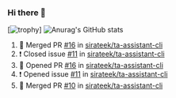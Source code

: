 ### Hi there 👋
[![trophy](https://github-profile-trophy.vercel.app/?username=vitvara&row=2&column=3)]
![Anurag's GitHub stats](https://github-readme-stats.vercel.app/api?username=vitvara)
<!--START_SECTION:activity-->
1. 🎉 Merged PR [#16](https://github.com/sirateek/ta-assistant-cli/pull/16) in [sirateek/ta-assistant-cli](https://github.com/sirateek/ta-assistant-cli)
2. ❗️ Closed issue [#11](https://github.com/sirateek/ta-assistant-cli/issues/11) in [sirateek/ta-assistant-cli](https://github.com/sirateek/ta-assistant-cli)
3. 💪 Opened PR [#16](https://github.com/sirateek/ta-assistant-cli/pull/16) in [sirateek/ta-assistant-cli](https://github.com/sirateek/ta-assistant-cli)
4. ❗️ Opened issue [#11](https://github.com/sirateek/ta-assistant-cli/issues/11) in [sirateek/ta-assistant-cli](https://github.com/sirateek/ta-assistant-cli)
5. 🎉 Merged PR [#10](https://github.com/sirateek/ta-assistant-cli/pull/10) in [sirateek/ta-assistant-cli](https://github.com/sirateek/ta-assistant-cli)
<!--END_SECTION:activity-->
<!--
**vitvara/vitvara** is a ✨ _special_ ✨ repository because its `README.md` (this file) appears on your GitHub profile.

Here are some ideas to get you started:

- 🔭 I’m currently working on ...
- 🌱 I’m currently learning ...
- 👯 I’m looking to collaborate on ...
- 🤔 I’m looking for help with ...
- 💬 Ask me about ...
- 📫 How to reach me: ...
- 😄 Pronouns: ...
- ⚡ Fun fact: ...
-->
